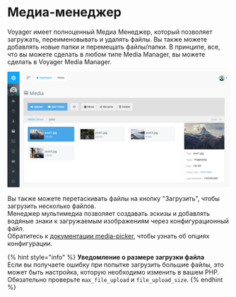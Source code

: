 # Медиа-менеджер

Voyager имеет полноценный Медиа Менеджер, который позволяет загружать, переименовывать и удалять файлы. Вы также можете добавлять новые папки и перемещать файлы/папки. В принципе, все, что вы можете сделать в любом типе Media Manager, вы можете сделать в Voyager Media Manager.

![](../.gitbook/assets/media_manager.png)

Вы также можете перетаскивать файлы на кнопку "Загрузить", чтобы загрузить несколько файлов.  
Менеджер мультимедиа позволяет создавать эскизы и добавлять водяные знаки к загружаемым изображениям через конфигурационный файл.  
Обратитесь к [документации media-picker](https://github.com/delphinpro/voyager-ru-docs/tree/22dd01ba25791a4ddaf9fd7e8365f20e49468ee7/core-concepts/.../bread/formfields/media-picker.md#watermark), чтобы узнать об опциях конфигурации.

{% hint style="info" %}
**Уведомление о размере загрузки файла**  
Если вы получаете ошибку при попытке загрузить большие файлы, это может быть настройка, которую необходимо изменить в вашем PHP. Обязательно проверьте `max_file_upload` и `file_upload_size`.
{% endhint %}

